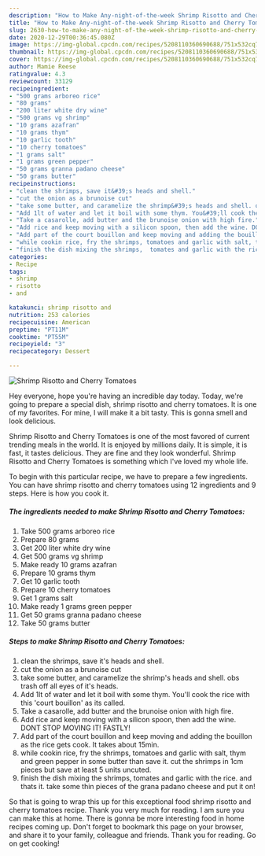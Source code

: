 ```yaml
---
description: "How to Make Any-night-of-the-week Shrimp Risotto and Cherry Tomatoes"
title: "How to Make Any-night-of-the-week Shrimp Risotto and Cherry Tomatoes"
slug: 2630-how-to-make-any-night-of-the-week-shrimp-risotto-and-cherry-tomatoes
date: 2020-12-29T00:36:45.080Z
image: https://img-global.cpcdn.com/recipes/5208110360690688/751x532cq70/shrimp-risotto-and-cherry-tomatoes-recipe-main-photo.jpg
thumbnail: https://img-global.cpcdn.com/recipes/5208110360690688/751x532cq70/shrimp-risotto-and-cherry-tomatoes-recipe-main-photo.jpg
cover: https://img-global.cpcdn.com/recipes/5208110360690688/751x532cq70/shrimp-risotto-and-cherry-tomatoes-recipe-main-photo.jpg
author: Mamie Reese
ratingvalue: 4.3
reviewcount: 33129
recipeingredient:
- "500 grams arboreo rice"
- "80 grams"
- "200 liter white dry wine"
- "500 grams vg shrimp"
- "10 grams azafran"
- "10 grams thym"
- "10 garlic tooth"
- "10 cherry tomatoes"
- "1 grams salt"
- "1 grams green pepper"
- "50 grams granna padano cheese"
- "50 grams butter"
recipeinstructions:
- "clean the shrimps, save it&#39;s heads and shell."
- "cut the onion as a brunoise cut"
- "take some butter, and caramelize the shrimp&#39;s heads and shell. obs trash off all eyes of it&#39;s heads."
- "Add 1lt of water and let it boil with some thym. You&#39;ll cook the rice with this &#39;court bouillon&#39; as its called."
- "Take a casarolle, add butter and the brunoise onion with high fire."
- "Add rice and keep moving with a silicon spoon, then add the wine. DONT STOP MOVING IT! FASTLY!"
- "Add part of the court bouillon and keep moving and adding the bouillon as the rice gets cook. It takes about 15min."
- "while cookin rice, fry the shrimps, tomatoes and garlic with salt, thym and green pepper in some butter than save it. cut the shrimps in 1cm pieces but save at least 5 units uncuted."
- "finish the dish mixing the shrimps,  tomates and garlic with the rice. and thats it. take some thin pieces of the grana padano cheese and put it on!"
categories:
- Recipe
tags:
- shrimp
- risotto
- and

katakunci: shrimp risotto and 
nutrition: 253 calories
recipecuisine: American
preptime: "PT11M"
cooktime: "PT55M"
recipeyield: "3"
recipecategory: Dessert

---
```



![Shrimp Risotto and Cherry Tomatoes](https://img-global.cpcdn.com/recipes/5208110360690688/751x532cq70/shrimp-risotto-and-cherry-tomatoes-recipe-main-photo.jpg)

Hey everyone, hope you're having an incredible day today. Today, we're going to prepare a special dish, shrimp risotto and cherry tomatoes. It is one of my favorites. For mine, I will make it a bit tasty. This is gonna smell and look delicious.

Shrimp Risotto and Cherry Tomatoes is one of the most favored of current trending meals in the world. It is enjoyed by millions daily. It is simple, it is fast, it tastes delicious. They are fine and they look wonderful. Shrimp Risotto and Cherry Tomatoes is something which I've loved my whole life.




To begin with this particular recipe, we have to prepare a few ingredients. You can have shrimp risotto and cherry tomatoes using 12 ingredients and 9 steps. Here is how you cook it.

<!--inarticleads1-->

##### The ingredients needed to make Shrimp Risotto and Cherry Tomatoes:

1. Take 500 grams arboreo rice
1. Prepare 80 grams
1. Get 200 liter white dry wine
1. Get 500 grams vg shrimp
1. Make ready 10 grams azafran
1. Prepare 10 grams thym
1. Get 10 garlic tooth
1. Prepare 10 cherry tomatoes
1. Get 1 grams salt
1. Make ready 1 grams green pepper
1. Get 50 grams granna padano cheese
1. Take 50 grams butter




<!--inarticleads2-->

##### Steps to make Shrimp Risotto and Cherry Tomatoes:

1. clean the shrimps, save it&#39;s heads and shell.
1. cut the onion as a brunoise cut
1. take some butter, and caramelize the shrimp&#39;s heads and shell. obs trash off all eyes of it&#39;s heads.
1. Add 1lt of water and let it boil with some thym. You&#39;ll cook the rice with this &#39;court bouillon&#39; as its called.
1. Take a casarolle, add butter and the brunoise onion with high fire.
1. Add rice and keep moving with a silicon spoon, then add the wine. DONT STOP MOVING IT! FASTLY!
1. Add part of the court bouillon and keep moving and adding the bouillon as the rice gets cook. It takes about 15min.
1. while cookin rice, fry the shrimps, tomatoes and garlic with salt, thym and green pepper in some butter than save it. cut the shrimps in 1cm pieces but save at least 5 units uncuted.
1. finish the dish mixing the shrimps,  tomates and garlic with the rice. and thats it. take some thin pieces of the grana padano cheese and put it on!




So that is going to wrap this up for this exceptional food shrimp risotto and cherry tomatoes recipe. Thank you very much for reading. I am sure you can make this at home. There is gonna be more interesting food in home recipes coming up. Don't forget to bookmark this page on your browser, and share it to your family, colleague and friends. Thank you for reading. Go on get cooking!
